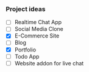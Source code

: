 ### Project ideas


- [ ] Realtime Chat App
- [ ] Social Media Clone
- [x] E-Commerce Site
- [ ] Blog
- [x] Portfolio
- [ ] Todo App
- [ ] Website addon for live chat
